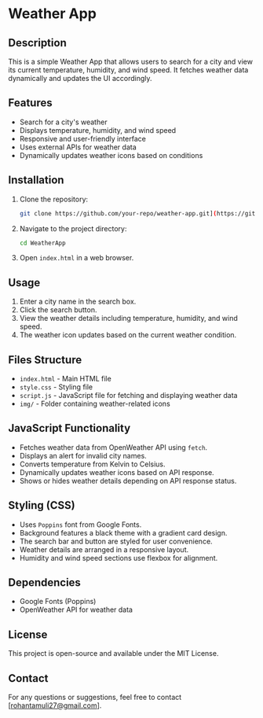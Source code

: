 # Weather App

## Description
This is a simple Weather App that allows users to search for a city and view its current temperature, humidity, and wind speed. It fetches weather data dynamically and updates the UI accordingly.

## Features
- Search for a city's weather
- Displays temperature, humidity, and wind speed
- Responsive and user-friendly interface
- Uses external APIs for weather data
- Dynamically updates weather icons based on conditions

## Installation
1. Clone the repository:
   ```sh
   git clone https://github.com/your-repo/weather-app.git](https://github.com/RTongit/WeatherApp.git
   ```
2. Navigate to the project directory:
   ```sh
   cd WeatherApp
   ```
3. Open `index.html` in a web browser.

## Usage
1. Enter a city name in the search box.
2. Click the search button.
3. View the weather details including temperature, humidity, and wind speed.
4. The weather icon updates based on the current weather condition.

## Files Structure
- `index.html` - Main HTML file
- `style.css` - Styling file
- `script.js` - JavaScript file for fetching and displaying weather data
- `img/` - Folder containing weather-related icons

## JavaScript Functionality
- Fetches weather data from OpenWeather API using `fetch`.
- Displays an alert for invalid city names.
- Converts temperature from Kelvin to Celsius.
- Dynamically updates weather icons based on API response.
- Shows or hides weather details depending on API response status.

## Styling (CSS)
- Uses `Poppins` font from Google Fonts.
- Background features a black theme with a gradient card design.
- The search bar and button are styled for user convenience.
- Weather details are arranged in a responsive layout.
- Humidity and wind speed sections use flexbox for alignment.

## Dependencies
- Google Fonts (Poppins)
- OpenWeather API for weather data

## License
This project is open-source and available under the MIT License.

## Contact
For any questions or suggestions, feel free to contact [rohantamuli27@gmail.com].

